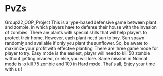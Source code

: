 # PvZs
Group22_OOP_Project
This is a type-based defensive game between plant and zombie, in which players have to defense their house with the invasion of zombies. There are plants with special skills that will help players to protect their home. However, each plant need sun to buy. Sun spawn randomly and available if only you plant the sunflower. So, be aware to maximize your profit with effective planting.
There are three game mode for player to try. Easy mode is the easiest, player will need to kill 50 zombie without getting invaded, or else, you will lose. Same mission in Normal mode is to kill 75 zombie and 100 in Hard mode.
That's all, Enjoy your time with us !

